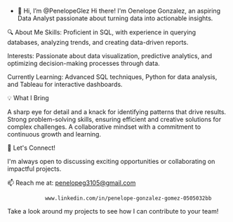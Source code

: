 - 👋 Hi, I’m @PenelopeGlez
  Hi there! I'm Oenelope Gonzalez, an aspiring Data Analyst passionate about turning data into actionable insights.

🔍 About Me
Skills: Proficient in SQL, with experience in querying databases, analyzing trends, and creating data-driven reports.

Interests: Passionate about data visualization, predictive analytics, and optimizing decision-making processes through data.

Currently Learning: Advanced SQL techniques, Python for data analysis, and Tableau for interactive dashboards.

💡 What I Bring

A sharp eye for detail and a knack for identifying patterns that drive results.
Strong problem-solving skills, ensuring efficient and creative solutions for complex challenges.
A collaborative mindset with a commitment to continuous growth and learning.

🌟 Let's Connect!

I'm always open to discussing exciting opportunities or collaborating on impactful projects.

📫 Reach me at: penelopeg3105@gmail.com
              
                www.linkedin.com/in/penelope-gonzalez-gomez-0505032bb 
                
Take a look around my projects to see how I can contribute to your team!
